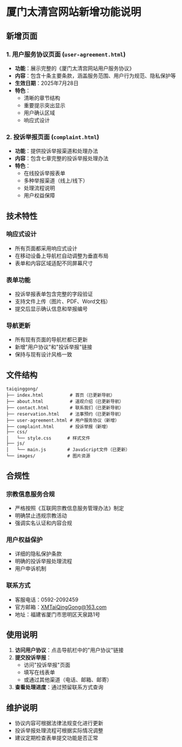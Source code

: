 # 厦门太清宫网站新增功能说明

## 新增页面

### 1. 用户服务协议页面 (`user-agreement.html`)
- **功能**：展示完整的《厦门太清宫网站用户服务协议》
- **内容**：包含十条主要条款，涵盖服务范围、用户行为规范、隐私保护等
- **生效日期**：2025年7月28日
- **特色**：
  - 清晰的章节结构
  - 重要提示突出显示
  - 用户确认区域
  - 响应式设计

### 2. 投诉举报页面 (`complaint.html`)
- **功能**：提供投诉举报渠道和处理办法
- **内容**：包含七章完整的投诉举报处理办法
- **特色**：
  - 在线投诉举报表单
  - 多种举报渠道（线上/线下）
  - 处理流程说明
  - 用户权益保障

## 技术特性

### 响应式设计
- 所有页面都采用响应式设计
- 在移动设备上导航栏自动调整为垂直布局
- 表单和内容区域适配不同屏幕尺寸

### 表单功能
- 投诉举报表单包含完整的字段验证
- 支持文件上传（图片、PDF、Word文档）
- 提交后显示确认信息和举报编号

### 导航更新
- 所有现有页面的导航栏都已更新
- 新增"用户协议"和"投诉举报"链接
- 保持与现有设计风格一致

## 文件结构

```
taiqinggong/
├── index.html          # 首页（已更新导航）
├── about.html          # 道观介绍（已更新导航）
├── contact.html        # 联系我们（已更新导航）
├── reservation.html    # 法事预约（已更新导航）
├── user-agreement.html # 用户服务协议（新增）
├── complaint.html      # 投诉举报（新增）
├── css/
│   └── style.css      # 样式文件
├── js/
│   └── main.js        # JavaScript文件（已更新）
└── images/            # 图片资源
```

## 合规性

### 宗教信息服务合规
- 严格按照《互联网宗教信息服务管理办法》制定
- 明确禁止违规宗教活动
- 强调实名认证和内容合规

### 用户权益保护
- 详细的隐私保护条款
- 明确的投诉举报处理流程
- 用户申诉机制

### 联系方式
- 客服电话：0592-2092459
- 官方邮箱：XMTaiQingGong@163.com
- 地址：福建省厦门市思明区天泉路1号

## 使用说明

1. **访问用户协议**：点击导航栏中的"用户协议"链接
2. **提交投诉举报**：
   - 访问"投诉举报"页面
   - 填写在线表单
   - 或通过其他渠道（电话、邮箱、邮寄）
3. **查看处理进度**：通过预留联系方式查询

## 维护说明

- 协议内容可根据法律法规变化进行更新
- 投诉举报处理流程可根据实际情况调整
- 建议定期检查表单提交功能是否正常 